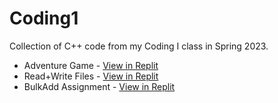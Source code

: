 # Coding1
Collection of C++ code from my Coding I class in Spring 2023.

<ul>
<li>Adventure Game - <a href = "https://replit.com/@alycat07/AdventureAssignment?v=1">View in Replit </a></li>
<li>Read+Write Files - <a href = "https://replit.com/@alycat07/ReadWrite-Files"> View in Replit </a></li>
<li>BulkAdd Assignment - <a href = "https://replit.com/@alycat07/BulkAdd-Assignment"> View in Replit </a></li>
</ui>
